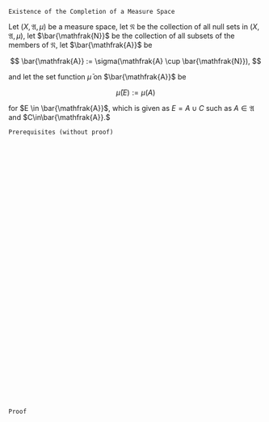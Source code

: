 ```
Existence of the Completion of a Measure Space
```
Let $(X, \mathfrak{A}, \mu)$ be a measure space,
let $\mathfrak{N}$ be the collection of all null sets in $(X, \mathfrak{A}, \mu)$,
let $\bar{\mathfrak{N}}$ be the collection of all subsets of the members of $\mathfrak{N}$, let $\bar{\mathfrak{A}}$ be

$$
\bar{\mathfrak{A}}
:=
\sigma(\mathfrak{A} \cup \bar{\mathfrak{N}}),
$$

and let the set function $\bar{\mu}$ on $\bar{\mathfrak{A}}$ be

$$
\bar{\mu}(E):=\mu(A)
$$

for $E \in \bar{\mathfrak{A}}$, which is given as $E=A \cup C$ such as $A\in\mathfrak{A}$ and $C\in\bar{\mathfrak{A}}.$

```
Prerequisites (without proof)
```

<br>
<br>
<br>
<br>
<br>
<br>
<br>
<br>
<br>
<br>
<br>
<br>
<br>
<br>
<br>
<br>
<br>
<br>
<br>
<br>
<br>
<br>
<br>
<br>
<br>
<br>
<br>
<br>
<br>
<br>


```
Proof
```
